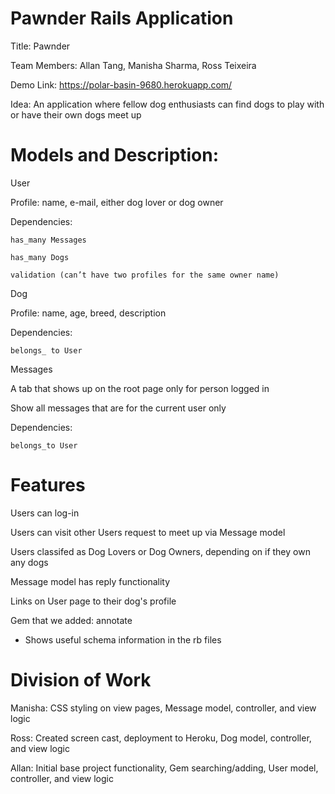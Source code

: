 Pawnder Rails Application
=================

Title:  Pawnder

Team Members: Allan Tang, Manisha Sharma, Ross Teixeira

Demo Link: https://polar-basin-9680.herokuapp.com/

Idea: An application where fellow dog enthusiasts can find dogs to play with or have their own dogs meet up

Models and Description:
================
User

Profile: name, e-mail, either dog lover or dog owner

  Dependencies:
  
    has_many Messages
    
    has_many Dogs
    
    validation (can’t have two profiles for the same owner name)

Dog

Profile: name, age, breed, description

  Dependencies:
  
    belongs_ to User

Messages

A tab that shows up on the root page only for person logged in

Show all messages that are for the current user only

  Dependencies:
  
    belongs_to User

Features
==================
Users can log-in

Users can visit other Users request to meet up via Message model

Users classifed as Dog Lovers or Dog Owners, depending on if they own any dogs

Message model has reply functionality

Links on User page to their dog's profile

Gem that we added: annotate

- Shows useful schema information in the rb files

Division of Work
==================
Manisha: CSS styling on view pages, Message model, controller, and view logic

Ross: Created screen cast, deployment to Heroku, Dog model, controller, and view logic

Allan: Initial base project functionality, Gem searching/adding, User model, controller, and view logic

